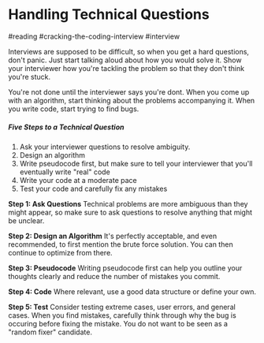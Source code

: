 # Handling Technical Questions
#reading #cracking-the-coding-interview #interview

Interviews are supposed to be difficult, so when you get a hard questions, don't panic. Just start talking aloud about how you would solve it. Show your interviewer how you're tackling the problem so that they don't think you're stuck.

You're not done until the interviewer says you're dont. When you come up with an algorithm, start thinking about the problems accompanying it. When you write code, start trying to find bugs.

##### Five Steps to a Technical Question
1.  Ask your interviewer questions to resolve ambiguity.
2. Design an algorithm
3. Write pseudocode first, but make sure to tell your interviewer that you'll eventually write "real" code
4. Write your code at a moderate pace
5. Test your code and carefully fix any mistakes

**Step 1: Ask Questions**
Technical problems are more ambiguous than they might appear, so make sure to ask questions to resolve anything that might be unclear. 

**Step 2: Design an Algorithm**
It's perfectly acceptable, and even recommended, to first mention the brute force solution. You can then continue to optimize from there.

**Step 3: Pseudocode**
Writing pseudocode first can help you outline your thoughts clearly and reduce the number of mistakes you commit.

**Step 4: Code**
Where relevant, use a good data structure or define your own.

**Step 5: Test**
Consider testing extreme cases, user errors, and general cases. When you find mistakes, carefully think through why the bug is occuring before fixing the mistake. You do not want to be seen as a "random fixer" candidate.
